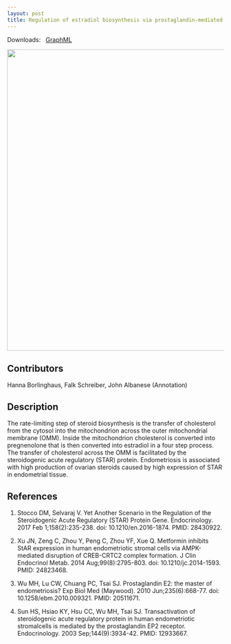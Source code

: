 ```yaml
---
layout: post
title: Regulation of estradiol biosynthesis via prostaglandin-mediated cAMP signalling in ovarian endometric stroma cells
---
```


Downloads: &nbsp; 
[GraphML](../downloads/F018-estrogen.graphml) &nbsp;
<!--[SBGN-ML](../downloads/F018-estrogen_SBGNv02.sbgn) &nbsp;
[CellDesigner](../downloads/model_F018.xml) &nbsp;
[MINERVA](https://mreg.elixir-luxembourg.org/minerva/index.xhtml?id=F018) &nbsp;
[Newt](http://web.newteditor.org/?URL=https://metabolismregulation.github.io/downloads/F018-estrogen_newt.sbgn) &nbsp;-->
<p align="middle"><a href="/estrogen/"><img id="image" src="/downloads/F018-estrogen.png" width="700"/></a></p>

## Contributors 

Hanna Borlinghaus, Falk Schreiber, John Albanese (Annotation)

## Description

The rate-limiting step of steroid biosynthesis is the transfer of cholesterol from the cytosol into the mitochondrion across the outer mitochondrial membrane (OMM). Inside the mitochondrion cholesterol is converted into pregnenolone that is then converted into estradiol in a four step process. The transfer of cholesterol across the OMM is facilitated by the steroidogenic acute regulatory (STAR) protein. Endometriosis is associated with high production of ovarian steroids caused by high expression of STAR in endometrial tissue.

## References

1. Stocco DM, Selvaraj V. Yet Another Scenario in the Regulation of the Steroidogenic Acute Regulatory (STAR) Protein Gene. Endocrinology. 2017 Feb 1;158(2):235-238. doi: 10.1210/en.2016-1874. PMID: 28430922.

1. Xu JN, Zeng C, Zhou Y, Peng C, Zhou YF, Xue Q. Metformin inhibits StAR expression in human endometriotic stromal cells via AMPK-mediated disruption of CREB-CRTC2 complex formation. J Clin Endocrinol Metab. 2014 Aug;99(8):2795-803. doi: 10.1210/jc.2014-1593. PMID: 24823468.

1. Wu MH, Lu CW, Chuang PC, Tsai SJ. Prostaglandin E2: the master of endometriosis? Exp Biol Med (Maywood). 2010 Jun;235(6):668-77. doi: 10.1258/ebm.2010.009321. PMID: 20511671.

1. Sun HS, Hsiao KY, Hsu CC, Wu MH, Tsai SJ. Transactivation of steroidogenic acute regulatory protein in human endometriotic stromalcells is mediated by the prostaglandin EP2 receptor. Endocrinology. 2003 Sep;144(9):3934-42. PMID: 12933667.

